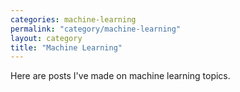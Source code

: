 ```yaml
---
categories: machine-learning
permalink: "category/machine-learning"
layout: category
title: "Machine Learning"
---
```


Here are posts I've made on machine learning topics.
